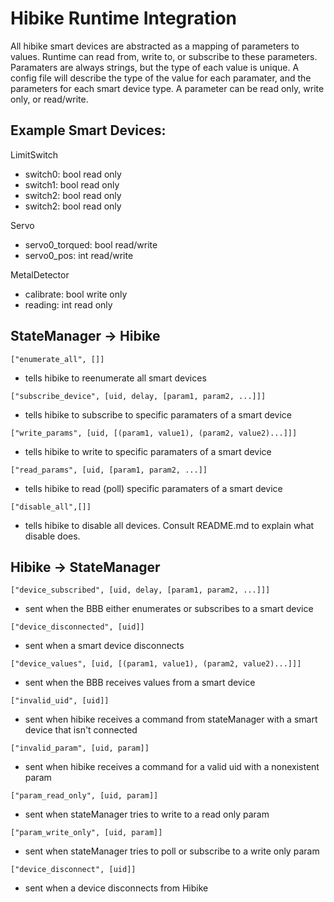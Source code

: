 # Hibike Runtime Integration

All hibike smart devices are abstracted as a mapping of parameters to values.
Runtime can read from, write to, or subscribe to these parameters.
Paramaters are always strings, but the type of each value is unique.
A config file will describe the type of the value for each paramater, and the parameters for each smart device type.
A parameter can be read only, write only, or read/write.

## Example Smart Devices:

LimitSwitch

- switch0: bool read only
- switch1: bool read only
- switch2: bool read only
- switch2: bool read only

Servo

- servo0_torqued: bool read/write
- servo0_pos: int read/write

MetalDetector

- calibrate: bool write only
- reading: int read only



## StateManager -> Hibike

`["enumerate_all", []]`

- tells hibike to reenumerate all smart devices

`["subscribe_device", [uid, delay, [param1, param2, ...]]]`

- tells hibike to subscribe to specific paramaters of a smart device

`["write_params", [uid, [(param1, value1), (param2, value2)...]]]`

- tells hibike to write to specific paramaters of a smart device

`["read_params", [uid, [param1, param2, ...]]`

- tells hibike to read (poll) specific paramaters of a smart device

`["disable_all",[]]`

- tells hibike to disable all devices.  Consult README.md to explain what disable does.



## Hibike -> StateManager

`["device_subscribed", [uid, delay, [param1, param2, ...]]]`

- sent when the BBB either enumerates or subscribes to a smart device

`["device_disconnected", [uid]]`

- sent when a smart device disconnects

`["device_values", [uid, [(param1, value1), (param2, value2)...]]]`

- sent when the BBB receives values from a smart device

`["invalid_uid", [uid]]`

- sent when hibike receives a command from stateManager with a smart device that isn't connected

`["invalid_param", [uid, param]]`

- sent when hibike receives a command for a valid uid with a nonexistent param

`["param_read_only", [uid, param]]`

- sent when stateManager tries to write to a read only param

`["param_write_only", [uid, param]]`

- sent when stateManager tries to poll or subscribe to a write only param

`["device_disconnect", [uid]]`

- sent when a device disconnects from Hibike
